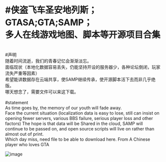 #侠盗飞车圣安地列斯；GTASA;GTA;SAMP；<br>多人在线游戏地图、脚本等开源项目合集
================================================
<br>
#声明<br>
随着时间流逝，我们的青春记忆会渐渐淡忘。<br>
面临现状（本地化数据容易丢失，仍能坚持开设的服务器少，各种论坛倒闭，玩家流失严重等因素）<br>
希望能讲数据存在云端共享，使SAMP继续传承，使开源脚本活下去而非几乎绝版。<br>
哪天想念了，需要文件可以来这下载。<br>
<br>
#statement<br>
As time goes by, the memory of our youth will fade away. <br>
Face the current situation (localization data is easy to lose, still can insist on opening fewer servers, various BBS failure, serious player loss and other factors) 
The hope is that data will be Shared in the cloud, SAMP will continue to be passed on, and open source scripts will live on rather than almost out of print. <br>
Which day miss, need file to be able to download here.
From A Chinese player who loves GTA<br>


 ![image](https://github.com/YuCarl77/sampOpenSource/blob/master/562.jpg)

